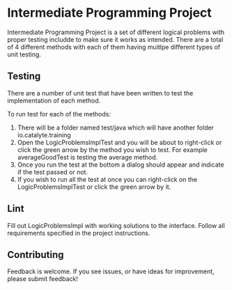 # Intermediate Programming Project

Intermediate Programming Project is a set of different logical problems with proper testing includde to make sure it works as intended. There are a total of 4 different methods with each of them having muitlpe different types of unit testing. 
## Testing

There are a number of unit test that have been written to test the implementation of each method.

To run test for each of the methods:
1. There will be a folder named test/java which will have another folder io.catalyte.training
2. Open the LogicProblemslmplTest and you will be about to right-click or click the green arrow by the method you wish to test. For example averageGoodTest is testing the average method.
3. Once you run the test at the bottom a dialog should appear and indicate if the test passed or not.
4. If you wish to run all the test at once you can right-click on the LogicProblemsImplTest or click the green arrow by it. 



## Lint
Fill out LogicProblemsImpl with working solutions to the interface. Follow all requirements specified in the project instructions.

## Contributing
Feedback is welcome. If you see issues, or have ideas for improvement, please submit feedback!